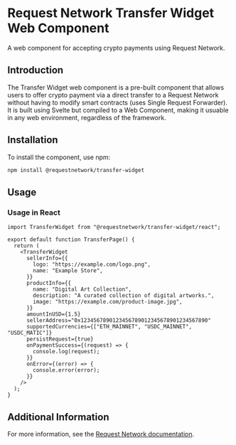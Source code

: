 # Request Network Transfer Widget Web Component

A web component for accepting crypto payments using Request Network.

## Introduction

The Transfer Widget web component is a pre-built component that allows users to offer crypto payment via a direct transfer to a Request Network without having to modify smart contracts (uses Single Request Forwarder). It is built using Svelte but compiled to a Web Component, making it usuable in any web environment, regardless of the framework.

## Installation

To install the component, use npm:

```bash
npm install @requestnetwork/transfer-widget
```

## Usage

### Usage in React

```tsx
import TransferWidget from "@requestnetwork/transfer-widget/react";

export default function TransferPage() {
  return (
    <TransferWidget
      sellerInfo={{
        logo: "https://example.com/logo.png",
        name: "Example Store",
      }}
      productInfo={{
        name: "Digital Art Collection",
        description: "A curated collection of digital artworks.",
        image: "https://example.com/product-image.jpg",
      }}
      amountInUSD={1.5}
      sellerAddress="0x1234567890123456789012345678901234567890"
      supportedCurrencies={["ETH_MAINNET", "USDC_MAINNET", "USDC_MATIC"]}
      persistRequest={true}
      onPaymentSuccess={(request) => {
        console.log(request);
      }}
      onError={(error) => {
        console.error(error);
      }}
    />
  );
}
```

## Additional Information

For more information, see the [Request Network documentation](https://docs.request.network/).
